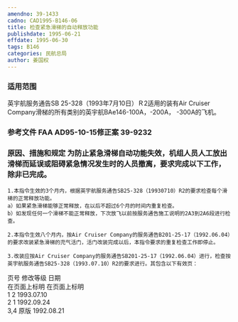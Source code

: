 ```yaml
---
amendno: 39-1433
cadno: CAD1995-B146-06
title: 检查紧急滑梯的自动释放功能
publishdate: 1995-06-21
effdate: 1995-06-30
tags: B146
categories: 民航总局
author: 姜国权
---
```


### 适用范围 
英宇航服务通告SB 25-328（1993年7月10日）Ｒ2适用的装有Air Cruiser Company滑梯的所有类别的英宇航BAe146-100A，-200A， -300A的飞机。

### 参考文件    FAA AD95-10-15修正案 39-9232 

### 原因、措施和规定 为防止紧急滑梯自动功能失效，机组人员人工放出滑梯而延误或阻碍紧急情况发生时的人员撤离，要求完成以下工作，除非已完成。 
    1.本指令生效的3个月内，根据英宇航服务通告SB25-328（19930710）R2的要求检查每个滑梯的正常释放功能。 
    a）如果紧急滑梯能够正常释放，在以后不超过6个月的时间内重复检查。 
    b）如发现任何一个滑梯不能正常释放，下次放飞以前按服务通告施工说明的2A3到2A6段进行检查。 

    2.本指令生效八个月内，按Air Cruiser Company的服务通告B201-25-17（1992.06.04）的要求改装紧急滑梯的充气活门，活门改装完成以后，本指令要求的重复检查工作即停止。 
  
    3.改装应按Air Cruiser Company的服务通告SB201-25-17（1992.06.04）进行，检查按英宇航服务通告SB25-328（1993.07.10）R2的要求进行。其包含以下有效页： 
页号  修改等级  日期  
在页面上标明  在页面上标明  
1  2  1993.07.10  
2  1  1992.09.24  
3,4  原版  1992.08.21 

